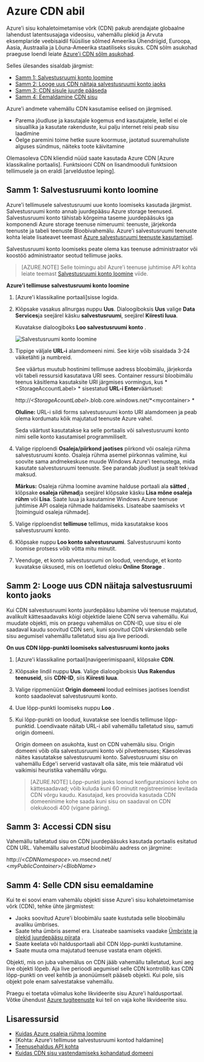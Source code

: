 # <a name="using-cdn-for-azure"></a>Azure CDN abil

Azure'i sisu kohaletoimetamise võrk (CDN) pakub arendajate globaalne lahendust latentsusajaga videosisu, vahemällu plekid ja Arvuta eksemplaride veebisaidil füüsilise sõlmed Ameerika Ühendriigid, Euroopa, Aasia, Austraalia ja Lõuna-Ameerika staatiliseks sisuks. CDN sõlm asukohad praeguse loendi leiate [Azure'i CDN sõlm asukohad].

Selles ülesandes sisaldab järgmist:

* [Samm 1: Salvestusruumi konto loomine](#Step1)
* [Samm 2: Looge uus CDN näitaja salvestusruumi konto jaoks](#Step2)
* [Samm 3: CDN sisule juurde pääseda](#Step3)
* [Samm 4: Eemaldamine CDN sisu](#Step4)

Azure'i andmete vahemällu CDN kasutamise eelised on järgmised.

-   Parema jõudluse ja kasutajale kogemus end kasutajatele, kellel ei ole sisuallika ja kasutate rakenduste, kui palju internet reisi peab sisu laadimine
-   Öelge paremini toime hetke suure koormuse, jaotatud suuremahuliste alguses sündmus, näiteks toote käivitamine

Olemasoleva CDN kliendid nüüd saate kasutada Azure CDN [Azure klassikaline portaalis]. Funktsiooni CDN on lisandmooduli funktsioon tellimusele ja on eraldi [arveldustoe leping].

<a id="Step1"> </a>
<h2>Samm 1: Salvestusruumi konto loomine</h2>

Azure'i tellimusele salvestusruumi uue konto loomiseks kasutada järgmist. Salvestusruumi konto annab juurdepääsu Azure storage teenused. Salvestusruumi konto tähistab kõrgeima taseme juurdepääsuks iga komponendi Azure storage teenuse nimeruumi: teenuste, järjekorda teenuste ja tabeli teenuste Bloobivahemälu. Azure'i salvestusruumi teenuste kohta leiate lisateavet teemast [Azure salvestusruumi teenuste kasutamisel](http://msdn.microsoft.com/library/azure/gg433040.aspx).

Salvestusruumi konto loomiseks peate olema kas teenuse administraator või koostöö administraator seotud tellimuse jaoks.

> [AZURE.NOTE] Selle toimingu abil Azure'i teenuse juhtimise API kohta leiate teemast [Salvestusruumi konto loomine](http://msdn.microsoft.com/library/windowsazure/hh264518.aspx) viide.

**Azure'i tellimuse salvestusruumi konto loomine**

1.  [Azure'i klassikaline portaali]sisse logida.
2.  Klõpsake vasakus allnurgas nuppu **Uus**. Dialoogiboksis **Uus** valige **Data Services**ja seejärel käsku **salvestusruumi**, seejärel **Kiiresti luua**.

    Kuvatakse dialoogiboks **Loo salvestusruumi konto** .

    ![Salvestusruumi konto loomine][create-new-storage-account]

4. Tippige väljale **URL-i** alamdomeeni nimi. See kirje võib sisaldada 3-24 väiketähti ja numbreid.

    See väärtus muutub hostinimi tellimuse aadress bloobimälu, järjekorda või tabeli ressursid kasutatava URI sees. Container ressursi bloobimälu teenus käsitlema kasutaksite URI järgmises vormingus, kus * &lt;StorageAccountLabel&gt; * sisestatud **URL-i Enter**väärtusel:

    http://*&lt;StorageAcountLabel&gt;*.blob.core.windows.net/*&lt;mycontainer&gt; *

    **Oluline:** URL-i sildi forms salvestusruumi konto URI alamdomeen ja peab olema kordumatu kõik majutatud teenuste Azure vahel.

    Seda väärtust kasutatakse ka selle portaalis või salvestusruumi konto nimi selle konto kasutamisel programmiliselt.

5.  Valige ripploendi **Osaleja/piirkond jaotises** piirkond või osaleja rühma salvestusruumi konto. Osaleja rühma asemel piirkonnas valimine, kui soovite sama andmekeskuse muude Windows Azure'i teenustega, mida kasutate salvestusruumi teenuste. See parandab jõudlust ja sealt tekivad maksud.  

    **Märkus:** Osaleja rühma loomine avamine halduse portaali ala **sätted** , klõpsake **osaleja rühmad**ja seejärel klõpsake käsku **Lisa mõne osaleja rühm** või **Lisa**. Saate luua ja kasutamine Windows Azure teenuse juhtimise API osaleja rühmade haldamiseks. Lisateabe saamiseks vt [toiminguid osaleja rühmade].

6. Valige ripploendist **tellimuse** tellimus, mida kasutatakse koos salvestusruumi konto.
7.  Klõpsake nuppu **Loo konto salvestusruumi**. Salvestusruumi konto loomise protsess võib võtta mitu minutit.
8.  Veenduge, et konto salvestusruumi on loodud, veenduge, et konto kuvatakse üksused, mis on loetletud oleku **Online** **Storage** .

<a id="Step2"> </a>
<h2>Samm 2: Looge uus CDN näitaja salvestusruumi konto jaoks</h2>

Kui CDN salvestusruumi konto juurdepääsu lubamine või teenuse majutatud, avalikult kättesaadavaks kõigi objektide laiene CDN serva vahemällu. Kui muudate objekti, mis on praegu vahemälus on CDN-ID, uue sisu ei ole saadaval kaudu soovitud CDN seni, kuni soovitud CDN värskendab selle sisu aegumisel vahemällu talletatud sisu aja live perioodi.

**On uus CDN lõpp-punkti loomiseks salvestusruumi konto jaoks**

1. [Azure'i klassikaline portaali]navigeerimispaanil, klõpsake **CDN**.

2. Klõpsake lindil nuppu **Uus**. Valige dialoogiboksis **Uus** **Rakendus teenuseid**, siis **CDN-ID**, siis **Kiiresti luua**.

3. Valige rippmenüüst **Origin domeeni** loodud eelmises jaotises loendist konto saadaolevat salvestusruumi konto. 

4. Uue lõpp-punkti loomiseks nuppu **Loo** .

5. Kui lõpp-punkti on loodud, kuvatakse see loendis tellimuse lõpp-punktid. Loendivaate näitab URL-i abil vahemällu talletatud sisu, samuti origin domeeni. 

    Origin domeen on asukohta, kust on CDN vahemälu sisu. Origin domeeni võib olla salvestusruumi konto või pilveteenuses; Käesolevas näites kasutatakse salvestusruumi konto. Salvestusruumi sisu on vahemällu Edge'i serverid vastavalt olla säte, mis teie määratud või vaikimisi heuristika vahemällu võrgu. 


    > [AZURE.NOTE] Lõpp-punkti jaoks loonud konfiguratsiooni kohe on kättesaadavad; võib kuluda kuni 60 minutit registreerimise levitada CDN võrgu kaudu. Kasutajad, kes proovida kasutada CDN domeeninime kohe saada kuni sisu on saadaval on CDN olekukoodi 400 (vigane päring).

<a id="Step3"> </a>
<h2>Samm 3: Accessi CDN sisu</h2> 

Vahemällu talletatud sisu on CDN juurdepääsuks kasutada portaalis esitatud CDN URL. Vahemällu salvestatud bloobimälu aadress on järgmine:

http://<*CDNNamespace*\>.vo.msecnd.net/ <*myPublicContainer*\>/<*BlobName*\>

<a id="Step4"> </a>
<h2>Samm 4: Selle CDN sisu eemaldamine</h2>

Kui te ei soovi enam vahemälu objekti sisse Azure'i sisu kohaletoimetamise võrk (CDN), tehke ühte järgmistest:

-   Jaoks soovitud Azure'i bloobimälu saate kustutada selle bloobimälu avaliku ümbrises.
-   Saate teha ümbris asemel era. Lisateabe saamiseks vaadake [Ümbriste ja plekid juurdepääsu piirata](https://azure.microsoft.com/documentation/articles/storage-manage-access-to-resources/#restrict-access-to-containers-and-blobs) .
-   Saate keelata või haldusportaali abil CDN lõpp-punkti kustutamine.
-   Saate muuta oma majutatud teenuse vastata enam objekti.

Objekti, mis on juba vahemälus on CDN jääb vahemällu talletatud, kuni aeg live objekti lõpeb. Aja live perioodi aegumisel selle CDN kontrollib kas CDN lõpp-punkti on veel kehtib ja anonüümselt pääseb objekti. Kui pole, siis objekt pole enam salvestatakse vahemällu.

Praegu ei toetata võimalus kohe likvideerite sisu Azure'i haldusportaal. Võtke ühendust [Azure tugiteenuste](https://azure.microsoft.com/support/options/) kui teil on vaja kohe likvideerite sisu. 

## <a name="additional-resources"></a>Lisaressursid

-   [Kuidas Azure osaleja rühma loomine]
-   [Kohta: Azure'i tellimuse salvestusruumi kontod haldamine]
-   [Teenusehaldus API kohta]
-   [Kuidas CDN sisu vastendamiseks kohandatud domeeni]

  [Create Storage Account]: http://azure.microsoft.com/documentation/articles/storage-create-storage-account/
  [Azure'i CDN sõlm asukohad]: http://msdn.microsoft.com/library/windowsazure/gg680302.aspx
  [Azure'i klassikaline portaal]: https://manage.windowsazure.com/
  [arvelduse kavandamine]: /pricing/calculator/?scenario=full
  [Kuidas Azure osaleja rühma loomine]: http://msdn.microsoft.com/library/azure/ee460798.aspx
  [Overview of the Azure CDN]: http://msdn.microsoft.com/library/windowsazure/ff919703.aspx
  [Teenusehaldus API kohta]: http://msdn.microsoft.com/library/windowsazure/ee460807.aspx
  [Kuidas CDN sisu vastendamiseks kohandatud domeeni]: http://msdn.microsoft.com/library/windowsazure/gg680307.aspx


[create-new-storage-account]: ./media/cdn/CDN_CreateNewStorageAcct.png
[Previous Management Portal]: ../../Shared/Media/previous-portal.png
